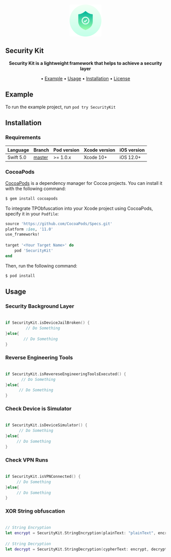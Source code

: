 <p align="center">
	<img src="https://raw.githubusercontent.com/mehrankmlf/SecurityKit/master/Resource/TopImage.png" alt="SecurityKit" width="100" height="100">
</p>

## Security Kit

<p align="center">
	<b>
	Security Kit is a lightweight framework that helps to achieve a security layer
	</b>
</p>

<p align="center">
  • <a href="#usage">Example</a>
  • <a href="#usage">Usage</a>
  • <a href="#installation">Installation</a>
  • <a href="#license">License</a>
</p>
		            
## Example

To run the example project, run `pod try SecurityKit`

## Installation

### Requirements

| Language  | Branch | Pod version | Xcode version | iOS version |
| --------- | ------ | ----------- | ------------- | ----------- |
| Swift 5.0 | [master](https://github.com/mehrankmlf/SecurityKit/tree/master) | >= 1.0.x | Xcode 10+ | iOS 12.0+ |

### CocoaPods

[CocoaPods](http://cocoapods.org) is a dependency manager for Cocoa projects. You can install it with the following command:
		      
```bash
$ gem install cocoapods
```

To integrate TPObfuscation into your Xcode project using CocoaPods, specify it in your `Podfile`:

```ruby
source 'https://github.com/CocoaPods/Specs.git'
platform :ios, '11.0'
use_frameworks!

target '<Your Target Name>' do
    pod 'SecurityKit'
end
```

Then, run the following command:

```bash
$ pod install
```		
		      
## Usage

### Security Background Layer

```swift

if SecurityKit.isDeviceJailBroken() {
         // Do Something
}else{
        // Do Something
}

```

### Reverse Engineering Tools

```swift

if SecurityKit.isRevereseEngineeringToolsExecuted() {
       // Do Something
}else{
      // Do Something
}

```

### Check Device is Simulator

```swift

if SecurityKit.isDeviceSimulator() {
      // Do Something
}else{
     // Do Something
}

```

### Check VPN Runs

```swift

if SecurityKit.isVPNConnected() {
     // Do Something
}else{
     // Do Something
}

```

### XOR String obfuscation

```swift

// String Encryption
let encrypt = SecurityKit.StringEncryption(plainText: "plainText", encryptionKey: "key")

// String Decryption
let decrypt = SecurityKit.StringDecryption(cypherText: encrypt, decryptionKey: key)

```
